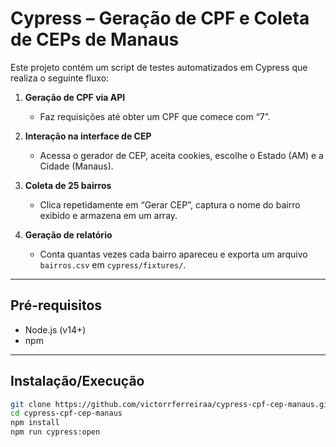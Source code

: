 # Cypress – Geração de CPF e Coleta de CEPs de Manaus

Este projeto contém um script de testes automatizados em Cypress que realiza o seguinte fluxo:

1. **Geração de CPF via API**  
   - Faz requisições até obter um CPF que comece com “7”.

2. **Interação na interface de CEP**  
   - Acessa o gerador de CEP, aceita cookies, escolhe o Estado (AM) e a Cidade (Manaus).

3. **Coleta de 25 bairros**  
   - Clica repetidamente em “Gerar CEP”, captura o nome do bairro exibido e armazena em um array.

4. **Geração de relatório**  
   - Conta quantas vezes cada bairro apareceu e exporta um arquivo `bairros.csv` em `cypress/fixtures/`.

---

## Pré-requisitos

- Node.js (v14+)
- npm

---

## Instalação/Execução

```bash
git clone https://github.com/victorrferreiraa/cypress-cpf-cep-manaus.git
cd cypress-cpf-cep-manaus
npm install
npm run cypress:open

